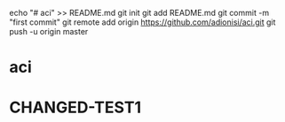 echo "# aci" >> README.md
git init
git add README.md
git commit -m "first commit"
git remote add origin https://github.com/adionisi/aci.git
git push -u origin master
# aci
# CHANGED-TEST1
